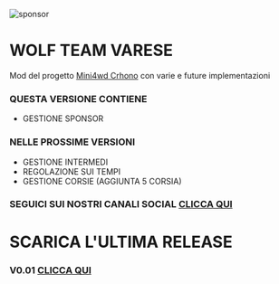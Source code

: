 
![sponsor](https://github.com/Swisusto/Mini4WD_CRHONO_MODDED/assets/62308320/df383ecf-e306-4a25-810b-e4a9ab8e0bda)

<h1>WOLF TEAM VARESE</h1>
Mod del progetto <a href="https://github.com/Pimentoso/mini4wdchrono">Mini4wd Crhono</a> con varie e future implementazioni

<h3>QUESTA VERSIONE CONTIENE</h3>
<ul>
  <li>GESTIONE SPONSOR</li>
 
</ul>


<h3>NELLE PROSSIME VERSIONI</h3>
<ul>
  <li>GESTIONE INTERMEDI</li>
  <li>REGOLAZIONE SUI TEMPI</li>
  <li>GESTIONE CORSIE (AGGIUNTA 5 CORSIA)
</li>
</ul>



<b><h3>SEGUICI SUI NOSTRI CANALI SOCIAL <a href="https://www.facebook.com/WolfReverseTeam/?locale=it_IT">CLICCA QUI</a></b></h3>

<h1>SCARICA L'ULTIMA RELEASE </h1>
<b><h3>V0.01 <a href="https://github.com/Swisusto/Mini4WD_CRHONO_MODDED/releases/tag/V0.01">CLICCA QUI</a></b></h3>
